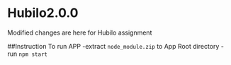 # Hubilo2.0.0
Modified changes are here for Hubilo assignment

##Instruction To run APP
-extract `node_module.zip` to App Root directory
-run `npm start`

